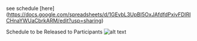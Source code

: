 see schedule [here] (https://docs.google.com/spreadsheets/d/1GEvbL3UpBI5OxJAfdfdPxivFDIRICHnaYWUaCbrkARM/edit?usp=sharing) 

Schedule to be Released to Participants
![alt text](https://cloud.githubusercontent.com/assets/10457592/13149801/cedb623c-d630-11e5-92e1-d866692468b2.png)
